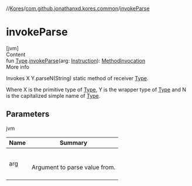 //[Kores](../index.md)/[com.github.jonathanxd.kores.common](index.md)/[invokeParse](invoke-parse.md)



# invokeParse  
[jvm]  
Content  
fun [Type](https://docs.oracle.com/javase/8/docs/api/java/lang/reflect/Type.html).[invokeParse](invoke-parse.md)(arg: [Instruction](../com.github.jonathanxd.kores/-instruction/index.md)): [MethodInvocation](../com.github.jonathanxd.kores.base/-method-invocation/index.md)  
More info  


Invokes X Y.parseN(String) static method of receiver [Type](https://docs.oracle.com/javase/8/docs/api/java/lang/reflect/Type.html).



Where X is the primitive type of [Type](https://docs.oracle.com/javase/8/docs/api/java/lang/reflect/Type.html), Y is the wrapper type of [Type](https://docs.oracle.com/javase/8/docs/api/java/lang/reflect/Type.html) and N is the capitalized simple name of [Type](https://docs.oracle.com/javase/8/docs/api/java/lang/reflect/Type.html).



## Parameters  
  
jvm  
  
|  Name|  Summary| 
|---|---|
| <a name="com.github.jonathanxd.kores.common//invokeParse/java.lang.reflect.Type#com.github.jonathanxd.kores.Instruction/PointingToDeclaration/"></a>arg| <a name="com.github.jonathanxd.kores.common//invokeParse/java.lang.reflect.Type#com.github.jonathanxd.kores.Instruction/PointingToDeclaration/"></a><br><br>Argument to parse value from.<br><br>
  
  



